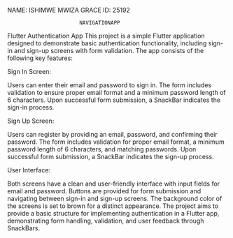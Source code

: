 NAME: ISHIMWE MWIZA GRACE
ID: 25192


                           NAVIGATIONAPP

Flutter Authentication App
This project is a simple Flutter application designed to demonstrate basic authentication functionality, including sign-in and sign-up screens with form validation. The app consists of the following key features:

Sign In Screen:

Users can enter their email and password to sign in.
The form includes validation to ensure proper email format and a minimum password length of 6 characters.
Upon successful form submission, a SnackBar indicates the sign-in process.

Sign Up Screen:

Users can register by providing an email, password, and confirming their password.
The form includes validation for proper email format, a minimum password length of 6 characters, and matching passwords.
Upon successful form submission, a SnackBar indicates the sign-up process.

User Interface:

Both screens have a clean and user-friendly interface with input fields for email and password.
Buttons are provided for form submission and navigating between sign-in and sign-up screens.
The background color of the screens is set to brown for a distinct appearance.
The project aims to provide a basic structure for implementing authentication in a Flutter app, demonstrating form handling, validation, and user feedback through SnackBars.
